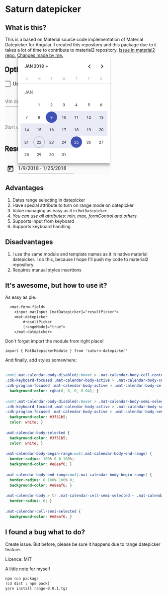 # Saturn datepicker

## What is this?

This is a based on Material source code implementation of Material Datepicker for Angular. 
I created this repository and this package due to it takes a lot of time to contribute to material2 repository.
[Issue in material2 repo.](https://github.com/angular/material2/issues/4763) 
[Changes made by me.](https://github.com/SaturnTeam/material2/commit/2f1409165ea601e6193c5d4c4784b04a9db67d21)
![Material date range picker](screenshot.png)

## Advantages
1) Dates range selecting in datepicker 
2) Have special attribute to turn on range mode on datepicker
3) Value managing as easy as it in `MatDatepicker`
4) *You can use all attributes: min, max, formControl and others*
5) Supports input from keyboard
6) Supports keyboard handling
 
## Disadvantages 
1) I use the same module and template names as it in native material datepicker. I do this, because I hope I'll push my code to material2 repository
2) Requires manual styles insertions

## It's awesome, but how to use it?
As easy as pie.
```angular2html
  <mat-form-field>
    <input matInput [matDatepicker]="resultPicker">
    <mat-datepicker
        #resultPicker
        [rangeMode]="true">
    </mat-datepicker>
```
Don't forget import the module from right place!
```angular2html
import { MatDatepickerModule } from 'saturn-datepicker'
```
And finally, add styles somewhere:
```css

:not(.mat-calendar-body-disabled):hover > .mat-calendar-body-cell-content:not(.mat-calendar-body-selected):not(.mat-calendar-body-semi-selected),
.cdk-keyboard-focused .mat-calendar-body-active > .mat-calendar-body-cell-content:not(.mat-calendar-body-selected):not(.mat-calendar-body-semi-selected),
.cdk-program-focused .mat-calendar-body-active > .mat-calendar-body-cell-content:not(.mat-calendar-body-selected):not(.mat-calendar-body-semi-selected) {
  background-color: rgba(0, 0, 0, 0.04); }

:not(.mat-calendar-body-disabled):hover > .mat-calendar-body-semi-selected,
.cdk-keyboard-focused .mat-calendar-body-active > .mat-calendar-body-semi-selected,
.cdk-program-focused .mat-calendar-body-active > .mat-calendar-body-semi-selected {
  background-color: #3f51b5;
  color: white; }

.mat-calendar-body-selected {
  background-color: #3f51b5;
  color: white; }

.mat-calendar-body-begin-range:not(.mat-calendar-body-end-range) {
  border-radius: 100% 0 0 100%;
  background-color: #e8eaf6; }

.mat-calendar-body-end-range:not(.mat-calendar-body-begin-range) {
  border-radius: 0 100% 100% 0;
  background-color: #e8eaf6; }

.mat-calendar-body > tr .mat-calendar-cell-semi-selected ~ .mat-calendar-cell-semi-selected {
  border-radius: 0; }

.mat-calendar-cell-semi-selected {
  background-color: #e8eaf6; }
```


## I found a bug what to do?
Create issue. But before, please be sure it happens due to range datepicker feature.


Licence: MIT

A little note for myself
```shell
npm run packagr
(cd dist ; npm pack)
yarn install range-0.0.1.tgz 
```